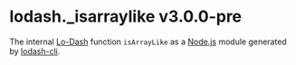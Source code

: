 # lodash._isarraylike v3.0.0-pre

The internal [Lo-Dash](https://lodash.com/) function `isArrayLike` as a [Node.js](http://nodejs.org/) module generated by [lodash-cli](https://www.npmjs.com/package/lodash-cli).
